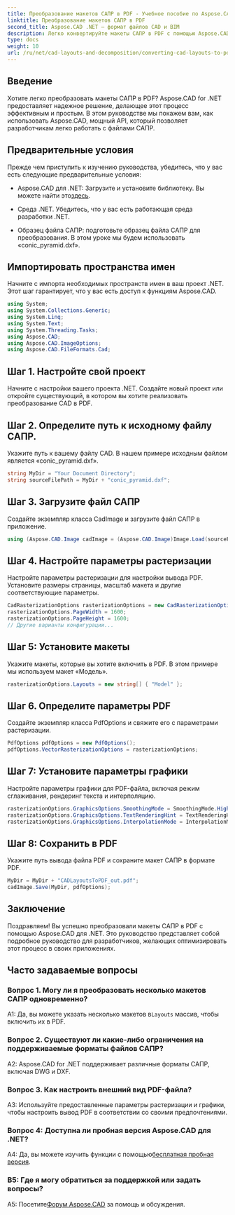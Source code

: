 ```yaml
---
title: Преобразование макетов САПР в PDF - Учебное пособие по Aspose.CAD
linktitle: Преобразование макетов САПР в PDF
second_title: Aspose.CAD .NET — формат файлов CAD и BIM
description: Легко конвертируйте макеты САПР в PDF с помощью Aspose.CAD для .NET. Следуйте нашему пошаговому руководству для бесшовной интеграции.
type: docs
weight: 10
url: /ru/net/cad-layouts-and-decomposition/converting-cad-layouts-to-pdf/
---
```

## Введение

Хотите легко преобразовать макеты САПР в PDF? Aspose.CAD for .NET предоставляет надежное решение, делающее этот процесс эффективным и простым. В этом руководстве мы покажем вам, как использовать Aspose.CAD, мощный API, который позволяет разработчикам легко работать с файлами САПР.

## Предварительные условия

Прежде чем приступить к изучению руководства, убедитесь, что у вас есть следующие предварительные условия:

-  Aspose.CAD для .NET: Загрузите и установите библиотеку. Вы можете найти это[здесь](https://releases.aspose.com/cad/net/).

- Среда .NET. Убедитесь, что у вас есть работающая среда разработки .NET.

- Образец файла САПР: подготовьте образец файла САПР для преобразования. В этом уроке мы будем использовать «conic_pyramid.dxf».

## Импортировать пространства имен

Начните с импорта необходимых пространств имен в ваш проект .NET. Этот шаг гарантирует, что у вас есть доступ к функциям Aspose.CAD.

```csharp
using System;
using System.Collections.Generic;
using System.Linq;
using System.Text;
using System.Threading.Tasks;
using Aspose.CAD;
using Aspose.CAD.ImageOptions;
using Aspose.CAD.FileFormats.Cad;
```

## Шаг 1. Настройте свой проект

Начните с настройки вашего проекта .NET. Создайте новый проект или откройте существующий, в котором вы хотите реализовать преобразование CAD в PDF.

## Шаг 2. Определите путь к исходному файлу САПР.

Укажите путь к вашему файлу CAD. В нашем примере исходным файлом является «conic_pyramid.dxf».

```csharp
string MyDir = "Your Document Directory";
string sourceFilePath = MyDir + "conic_pyramid.dxf";
```

## Шаг 3. Загрузите файл САПР

Создайте экземпляр класса CadImage и загрузите файл САПР в приложение.

```csharp
using (Aspose.CAD.Image cadImage = (Aspose.CAD.Image)Image.Load(sourceFilePath))
```

## Шаг 4. Настройте параметры растеризации

Настройте параметры растеризации для настройки вывода PDF. Установите размеры страницы, масштаб макета и другие соответствующие параметры.

```csharp
CadRasterizationOptions rasterizationOptions = new CadRasterizationOptions();
rasterizationOptions.PageWidth = 1600;
rasterizationOptions.PageHeight = 1600;
// Другие варианты конфигурации...
```

## Шаг 5: Установите макеты

Укажите макеты, которые вы хотите включить в PDF. В этом примере мы используем макет «Модель».

```csharp
rasterizationOptions.Layouts = new string[] { "Model" };
```

## Шаг 6. Определите параметры PDF

Создайте экземпляр класса PdfOptions и свяжите его с параметрами растеризации.

```csharp
PdfOptions pdfOptions = new PdfOptions();
pdfOptions.VectorRasterizationOptions = rasterizationOptions;
```

## Шаг 7: Установите параметры графики

Настройте параметры графики для PDF-файла, включая режим сглаживания, рендеринг текста и интерполяцию.

```csharp
rasterizationOptions.GraphicsOptions.SmoothingMode = SmoothingMode.HighQuality;
rasterizationOptions.GraphicsOptions.TextRenderingHint = TextRenderingHint.AntiAliasGridFit;
rasterizationOptions.GraphicsOptions.InterpolationMode = InterpolationMode.HighQualityBicubic;
```

## Шаг 8: Сохранить в PDF

Укажите путь вывода файла PDF и сохраните макет САПР в формате PDF.

```csharp
MyDir = MyDir + "CADLayoutsToPDF_out.pdf";
cadImage.Save(MyDir, pdfOptions);
```

## Заключение

Поздравляем! Вы успешно преобразовали макеты САПР в PDF с помощью Aspose.CAD для .NET. Это руководство представляет собой подробное руководство для разработчиков, желающих оптимизировать этот процесс в своих приложениях.

## Часто задаваемые вопросы

### Вопрос 1. Могу ли я преобразовать несколько макетов САПР одновременно?

 A1: Да, вы можете указать несколько макетов в`Layouts` массив, чтобы включить их в PDF.

### Вопрос 2. Существуют ли какие-либо ограничения на поддерживаемые форматы файлов САПР?

A2: Aspose.CAD for .NET поддерживает различные форматы САПР, включая DWG и DXF.

### Вопрос 3. Как настроить внешний вид PDF-файла?

A3: Используйте предоставленные параметры растеризации и графики, чтобы настроить вывод PDF в соответствии со своими предпочтениями.

### Вопрос 4: Доступна ли пробная версия Aspose.CAD для .NET?

 A4: Да, вы можете изучить функции с помощью[бесплатная пробная версия](https://releases.aspose.com/).

### В5: Где я могу обратиться за поддержкой или задать вопросы?

 A5: Посетите[Форум Aspose.CAD](https://forum.aspose.com/c/cad/19) за помощь и обсуждения.